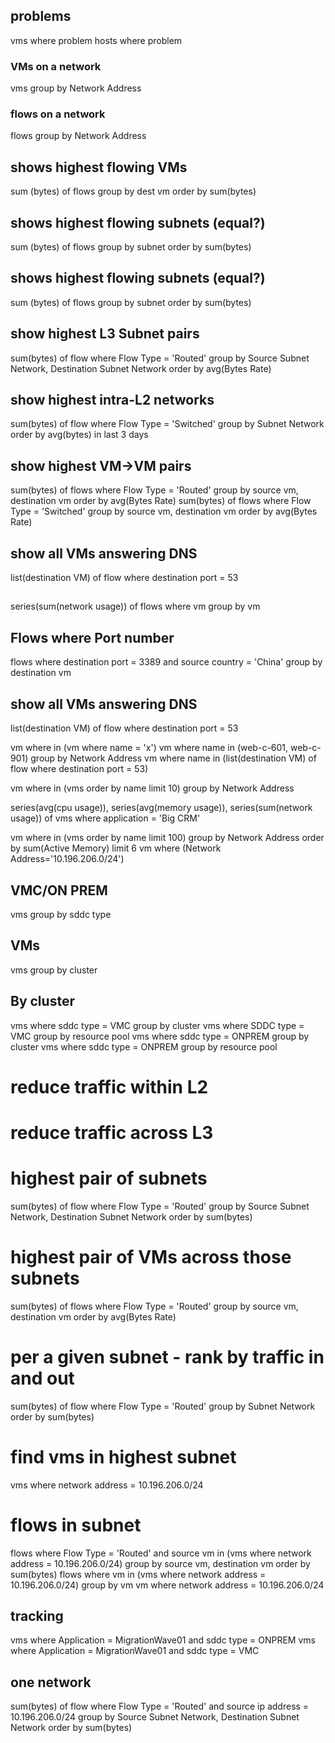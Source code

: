 ## problems
vms where problem
hosts where problem

### VMs on a network
vms group by Network Address

### flows on a network
flows group by Network Address

## shows highest flowing VMs
sum (bytes) of flows group by dest vm order by sum(bytes)

## shows highest flowing subnets (equal?)
sum (bytes) of flows group by subnet order by sum(bytes)

## shows highest flowing subnets (equal?)
sum (bytes) of flows group by subnet order by sum(bytes)

## show highest L3 Subnet pairs
sum(bytes) of flow where Flow Type = 'Routed' group by Source Subnet Network, Destination Subnet Network order by avg(Bytes Rate)

## show highest intra-L2 networks
sum(bytes) of flow where Flow Type = 'Switched' group by Subnet Network order by avg(bytes) in last 3 days

## show highest VM->VM pairs
sum(bytes) of flows where Flow Type = 'Routed' group by source vm, destination vm order by avg(Bytes Rate)
sum(bytes) of flows where Flow Type = 'Switched' group by source vm, destination vm order by avg(Bytes Rate)

## show all VMs answering DNS
list(destination VM) of flow where destination port = 53

##
series(sum(network usage)) of flows where vm group by vm

## Flows where Port number
flows where destination port = 3389 and source country = 'China' group by destination vm 

## show all VMs answering DNS
list(destination VM) of flow where destination port = 53

vm where in (vm where name = 'x')
vm where name in (web-c-601, web-c-901) group by Network Address
vm where name in (list(destination VM) of flow where destination port = 53)

vm where in (vms order by name limit 10) group by Network Address

series(avg(cpu usage)), series(avg(memory usage)), series(sum(network usage)) of vms where application = 'Big CRM'

vm where in (vms order by name limit 100) group by Network Address order by sum(Active Memory) limit 6
vm where (Network Address='10.196.206.0/24')

## VMC/ON PREM
vms group by sddc type

## VMs
vms group by cluster

## By cluster
vms where sddc type = VMC group by cluster
vms where SDDC type = VMC group by resource pool
vms where sddc type = ONPREM group by cluster
vms where sddc type = ONPREM group by resource pool

# reduce traffic within L2
# reduce traffic across L3

# highest pair of subnets
sum(bytes) of flow where Flow Type = 'Routed' group by Source Subnet Network, Destination Subnet Network order by sum(bytes)

# highest pair of VMs across those subnets
sum(bytes) of flows where Flow Type = 'Routed' group by source vm, destination vm order by avg(Bytes Rate)

# per a given subnet - rank by traffic in and out
sum(bytes) of flow where Flow Type = 'Routed' group by Subnet Network order by sum(bytes)

# find vms in highest subnet
vms where network address = 10.196.206.0/24

# flows in subnet
flows where Flow Type = 'Routed' and source vm in (vms where network address = 10.196.206.0/24) group by source vm, destination vm order by sum(bytes)
flows where vm in (vms where network address = 10.196.206.0/24) group by vm
vm where network address = 10.196.206.0/24

## tracking
vms where Application = MigrationWave01 and sddc type = ONPREM
vms where Application = MigrationWave01 and sddc type = VMC

## one network
sum(bytes) of flow where Flow Type = 'Routed' and source ip address = 10.196.206.0/24 group by Source Subnet Network, Destination Subnet Network order by sum(bytes)

